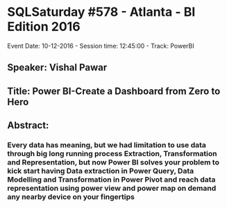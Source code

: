 # SQLSaturday #578 - Atlanta - BI Edition 2016
Event Date: 10-12-2016 - Session time: 12:45:00 - Track: PowerBI
## Speaker: Vishal Pawar
## Title: Power BI-Create a Dashboard from Zero to Hero
## Abstract:
### Every data has meaning, but we had limitation to use data through big long running process Extraction, Transformation and Representation, but now Power BI solves your problem to kick start having Data extraction in Power Query, Data Modelling and Transformation in Power Pivot and reach data representation using power view and power map on demand any nearby device on your fingertips
